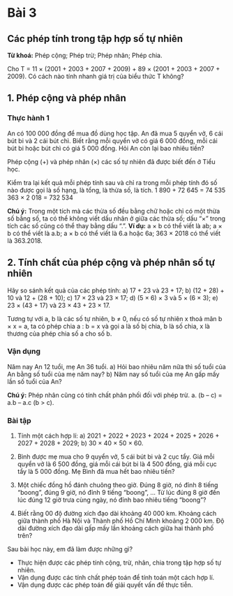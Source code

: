 # Bài 3
## Các phép tính trong tập hợp số tự nhiên
**Từ khoá:** Phép cộng; Phép trừ; Phép nhân; Phép chia.

Cho T = 11 × (2001 + 2003 + 2007 + 2009) + 89 × (2001 + 2003 + 2007 + 2009).
Có cách nào tính nhanh giá trị của biểu thức T không?

## 1. Phép cộng và phép nhân

### Thực hành 1
An có 100 000 đồng để mua đồ dùng học tập. An đã mua 5 quyển vở, 6 cái bút bi và 2 cái bút chì. Biết rằng mỗi quyển vở có giá 6 000 đồng, mỗi cái bút bi hoặc bút chì có giá 5 000 đồng. Hỏi An còn lại bao nhiêu tiền?

Phép cộng (+) và phép nhân (×) các số tự nhiên đã được biết đến ở Tiểu học.

Kiểm tra lại kết quả mỗi phép tính sau và chỉ ra trong mỗi phép tính đó số nào được gọi là số hạng, là tổng, là thừa số, là tích.
1 890 + 72 645 = 74 535
363 × 2 018 = 732 534

**Chú ý:** Trong một tích mà các thừa số đều bằng chữ hoặc chỉ có một thừa số bằng số, ta có thể không viết dấu nhân ở giữa các thừa số; dấu “×” trong tích các số cũng có thể thay bằng dấu “.”.
**Ví dụ:** a × b có thể viết là ab; a × b có thể viết là a.b; a × b có thể viết là 6.a hoặc 6a; 363 × 2018 có thể viết là 363.2018.

## 2. Tính chất của phép cộng và phép nhân số tự nhiên
Hãy so sánh kết quả của các phép tính:
a) 17 + 23 và 23 + 17; b) (12 + 28) + 10 và 12 + (28 + 10);
c) 17 × 23 và 23 × 17; d) (5 × 6) × 3 và 5 × (6 × 3);
e) 23 × (43 + 17) và 23 × 43 + 23 × 17.

Tương tự với a, b là các số tự nhiên, b ≠ 0, nếu có số tự nhiên x thoả mãn b × x = a, ta có phép chia a : b = x và gọi a là số bị chia, b là số chia, x là thương của phép chia số a cho số b.

### Vận dụng
Năm nay An 12 tuổi, mẹ An 36 tuổi.
a) Hỏi bao nhiêu năm nữa thì số tuổi của An bằng số tuổi của mẹ năm nay?
b) Năm nay số tuổi của mẹ An gấp mấy lần số tuổi của An?

**Chú ý:** Phép nhân cũng có tính chất phân phối đối với phép trừ.
a. (b – c) = a.b – a.c (b > c).

### Bài tập
1. Tính một cách hợp lí:
a) 2021 + 2022 + 2023 + 2024 + 2025 + 2026 + 2027 + 2028 + 2029;
b) 30 × 40 × 50 × 60.

2. Bình được mẹ mua cho 9 quyển vở, 5 cái bút bi và 2 cục tẩy. Giá mỗi quyển vở là 6 500 đồng, giá mỗi cái bút bi là 4 500 đồng, giá mỗi cục tẩy là 5 000 đồng. Mẹ Bình đã mua hết bao nhiêu tiền?

3. Một chiếc đồng hồ đánh chuông theo giờ. Đúng 8 giờ, nó đỉnh 8 tiếng “boong”, đúng 9 giờ, nó đỉnh 9 tiếng “boong”, ... Từ lúc đúng 8 giờ đến lúc đúng 12 giờ trưa cùng ngày, nó đỉnh bao nhiêu tiếng “boong”?

4. Biết rằng 00 độ đường xích đạo dài khoảng 40 000 km. Khoảng cách giữa thành phố Hà Nội và Thành phố Hồ Chí Minh khoảng 2 000 km. Độ dài đường xích đạo dài gấp mấy lần khoảng cách giữa hai thành phố trên?

Sau bài học này, em đã làm được những gì?
- Thực hiện được các phép tính cộng, trừ, nhân, chia trong tập hợp số tự nhiên.
- Vận dụng được các tính chất phép toán để tính toán một cách hợp lí.
- Vận dụng được các phép toán để giải quyết vấn đề thực tiễn.
